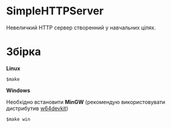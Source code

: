 # SimpleHTTPServer
Невеличкий HTTP сервер створенний у навчальних цілях.

# Збірка

**Linux**
``` 
$make
```
**Windows**

Необхідно встановити **MinGW** (рекомендую використовувати дистрибутив [w64devkit](https://github.com/skeeto/w64devkit))
```
$make win
```
